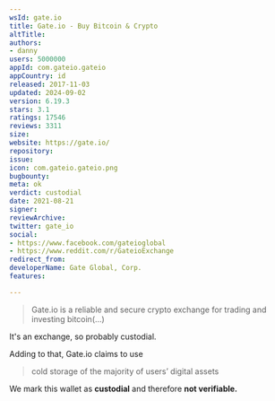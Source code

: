 ```yaml
---
wsId: gate.io
title: Gate.io - Buy Bitcoin & Crypto
altTitle: 
authors:
- danny
users: 5000000
appId: com.gateio.gateio
appCountry: id
released: 2017-11-03
updated: 2024-09-02
version: 6.19.3
stars: 3.1
ratings: 17546
reviews: 3311
size: 
website: https://gate.io/
repository: 
issue: 
icon: com.gateio.gateio.png
bugbounty: 
meta: ok
verdict: custodial
date: 2021-08-21
signer: 
reviewArchive: 
twitter: gate_io
social:
- https://www.facebook.com/gateioglobal
- https://www.reddit.com/r/GateioExchange
redirect_from: 
developerName: Gate Global, Corp.
features: 

---
```


> Gate.io is a reliable and secure crypto exchange for trading and investing bitcoin(...)

It's an exchange, so probably custodial.

Adding to that, Gate.io claims to use

> cold storage of the majority of users’ digital assets

We mark this wallet as **custodial** and therefore **not verifiable.**